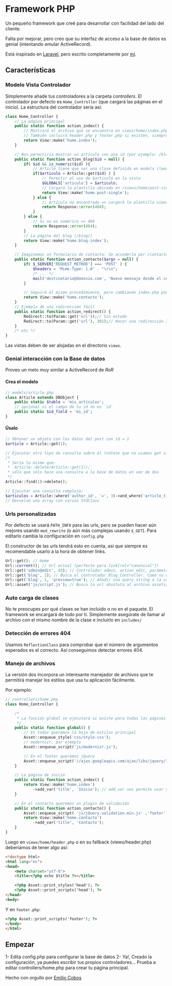 # Framework PHP
Un pequeño framework que creé para desarrollar con facilidad del lado del cliente.

Falta por mejorar, pero creo que su interfaz de acceso a la base de datos es genial (intentando emular ActiveRecord).

Está inspirado en [Laravel](http://laravel.com), pero escrito completamente por [mí](http://emiliocobos.net).

## Características

### Modelo Vista Controlador
Símplemente añade tus controladores a la carpeta *controllers*. El controlador por defecto es `Home_Controller` (que cargará las páginas en el inicio). La estructura del controlador sería así:

```php
class Home_Controller {
	// La página principal
	public static function action_index() {
		// Mostrará el archivo que se encuentra en views/home/index.php
		// También incluirá header.php y footer.php si existen, siempre que no se especifice false como segundo argumento
		return View::make('home.index');
	}

	// Nos permitiría mostrar un artículo con una id (por ejemplo: /blog/123)
	public static function action_blog($id = null) {
		if( $id && is_numeric($id) ){
			// Article tiene que ser una clase definida en models (leer más abajo)
			if($articulo = Article::get($id) ) {
				// Permitir el uso de $articulo en la vista
				$GLOBALS['articulo'] = $articulo;
				// Cargará la plantilla ubicada en /views/home/post-single.php
				return View::make('home.post-single');
			} else {
				// Artículo no encontrado => cargará la plantilla views/error/404.php
				return Response::error(404);
			}
		} else {
			// Si no es numérico => 404
			return Response::error(404);
		}
		// La página del blog (/blog/)
		return View::make('home.blog-index');
	}

	// Imaginemos un formulario de contacto: Se accedería por /contacto/
	public static function action_contacto($args = null) {
		if( $_SERVER['REQUEST_METHOD'] === 'POST' ) {
			$headers = 'Mime-Type: 1.0' . "\r\n";
			/* ... */
			mail('destinatario@dominio.com', 'Nuevo mensaje desde el contacto', $mensaje, $headers);
		}

		// Seguirá el mismo procedimiento, pero cambiando index.php por contacto.php: Plantilla fácil! 
		return View::make('home.contacto');
	}
	// Ejemplo de una redirección fácil
	public static function action_redirect() {
		Redirect::to(Param::get('url'));// Sin estado
		Redirect::to(Param::get('url'), 301);// Hacer una redirección 301
	}
	/* etc */
}
```

Las vistas deben de ser alojadas en el directorio `views`.

### Genial interacción con la Base de datos
Proveo un meto muy similar a ActiveRecord de *RoR*

#### Crea el modelo
```php
// models/article.php
class Article extends DBObject {
	public static $table = 'mis_artículos';
	// opcional si el campo de tu id no es `id`
	public static $id_field = 'mi_id';
}
```

#### Úsalo
```php
// Obtener un objeto con los datos del post con id = 1
$article = Article::get(1);

// Ejecutar otro tipo de consulta sobre él (nótese que no usamos get sino find)
/*
 * Sería lo mismo que: 
 * `Article::delete(Article::get(1));`
 * sólo que sólo hace una consulta a la base de datos en vez de dos
 */
Article::find(1)->delete();

// Ejecutar una consulta compleja:
$articulos = Article::where('author_id', '=', 3)->and_where('article_title', 'LIKE', '%ejemplo%')->limit(0, 5)->get();
// Devuelve una array con varios StdClass
```
### Urls personalizadas
Por defecto se usará `PATH_INFO` para las urls, pero se pueden hacer aún mejores usando `mod_rewrite` (o aún más complejas usando `$_GET`). Para editarlo cambia la configuración en `config.php`

El constructor de las urls tendrá esto en cuenta, así que siempre es recomendable usarlo a la hora de obtener links.
```php
Url::get(); // Home
Url::current(); // Url actual (perfecto para link[rel="canonical"])
Url::get('admin@edit', 43); // Controlador admin, action_edit, parámetros 43: /admin/edit/43
Url::get('blog', 1); // Busca el controlador Blog_Controller. Como no existe, entiende que es home@blog: /blog/1/
Url::get('blog', 1, 'preview=true'); // Añadir una query string a la url: /blog/1/?preview=true
Url::asset('js/script.js'); // Busca la url absoluta al archivo assets/js/script.js
```
### Auto carga de clases
No te preocupes por qué clases se han incluido o no en el paquete. El framework se encargará de todo por tí. Símplemente asegúrate de llamar al archivo con el mismo nombre de la clase e incluirlo en `includes/`

### Detección de errores 404
Usamos `ReflectionClass` para comprobar que el número de argumentos esperados es el correcto.
Así conseguimos detectar errores 404.

### Manejo de archivos
La versión dos incorpora un interesante manejador de archivos que te permitirá manejar los estilos que usa tu aplicación fácilmente.

Por ejemplo:

```php
// controllers/home.php
class Home_Controller {

	/*
	 * La función global se ejecutará si existe para todas las páginas que dependan de `Home_Controller`
	 */
	public static function global() {
		// En todas queremos la hoja de estilos principal
		Asset::enqueue_style('css/style.css');
		// modernizr, por ejemplo
		Asset::enqueue_script('js/modernizr.js');

		// En el footer queremos jQuery
		Asset::enqueue_script('//ajax.googleapis.com/ajax/libs/jquery/1.8.3/jquery.min.js','footer');
	}

	// La página de inicio
	public static function action_index() {
		return View::make('home.index')
			->add_var('title', 'Inicio'); // add_var nos permite usar $title en la página con en valor 'Inicio'
	}

	// En el contacto queremos un plugin de validación
	public static function action_contacto() {
		Asset::enqueue_script( 'js/jQuery.validation.min.js' ,'footer');
		return View::make('home.contacto')
			->add_var('title', 'Contacto');
	}
}
```

Luego en `views/home/header.php` o en su fallback (views/header.php) deberíamos de tener algo así:

```html
<!doctype html>
<html lang="es">
<head>
	<meta charset="utf-8">
	<title><?php echo $title ?></title>

	<?php Asset::print_styles('head'); ?>
	<?php Asset::print_scripts('head'); ?>
</head>
<body>
```

Y en `footer.php`:
```html
<?php Asset::print_scripts('footer'); ?>
</body>
</html>
```

## Empezar
1- Edita config.php para configurar la base de datos
2- Ya!, Creado la configuración, ya puedes escribir tus propios controladores... Prueba a editar controllers/home.php para crear tu página principal.

Hecho con orgullo por [Emilio Cobos](http://emiliocobos.net)
